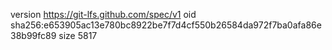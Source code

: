 version https://git-lfs.github.com/spec/v1
oid sha256:e653905ac13e780bc8922be7f7d4cf550b26584da972f7ba0afa86e38b99fc89
size 5817
